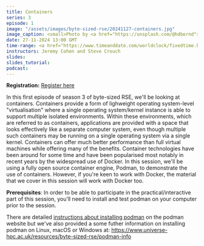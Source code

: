 ```yaml
---
title: Containers
series: 3
episode: 1
image: "/assets/images/byte-sized-rse/20241127-containers.jpg"
image_caption: <small>Photo by <a href="https://unsplash.com/@hdbernd">Bernd Dittrich</a> on <a href="https://unsplash.com/photos/a-stack-of-green-and-red-containers-sitting-on-top-of-each-other-rPM6qVp_tgk">Unsplash</a></small>
date: 27-11-2024 13:00 GMT
time-range: <a href="https://www.timeanddate.com/worldclock/fixedtime.html?msg=Byte-sized+RSE+-+Containers&iso=20241127T13&p1=136&ah=1&am=30" target="_blank" rel="noopener noreferrer">13:00-14:30 GMT</a>
instructors: Jeremy Cohen and Steve Crouch
slides: 
slides_tutorial: 
podcast: 
---
```


<strong>Registration:</strong> <a href="https://forms.gle/ryTFi5Yx9uJdg8bm9"
target="_blank" rel="noopener noreferrer">Register here</a>

In this first episode of season 3 of byte-sized RSE, we'll be looking at containers.
Containers provide a form of lighweight operating system-level "virtualisation" where a single operating system/kernel instance is able to support multiple isolated environments.
Within these environments, which are referred to as containers, applications are provided with a space that looks effectively like a separate computer system, even though multiple such containers may be running on a single operating system via a single kernel.
Containers can offer much better performance than full virtual machines while offering many of the benefits.
Container technologies have been around for some time and have been popularised most notably in recent years by the widespread use of Docker.
In this session, we'll be using a fully open source container engine, Podman, to demonstrate the use of containers.
However, if you're keen to work with Docker, the material that we cover in this session will work with Docker too.

**Prerequisites**: In order to be able to participate in the practical/interactive part of this session, you’ll need to install and test podman on your computer prior to the session.

There are detailed [instructions about installing podman](https://podman.io/docs/installation) on the podman website but we've also provided a some futher information on installing podman on Linux, macOS or Windows at: https://www.universe-hpc.ac.uk/resources/byte-sized-rse/podman-info
